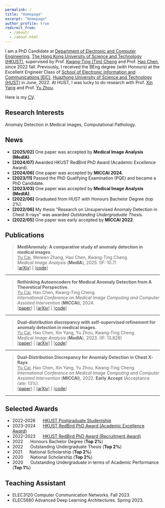 ```yaml
---
permalink: /
title: "Homepage"
excerpt: "Homepage"
author_profile: true
redirect_from: 
  - /about/
  - /about.html
---
```




I am a PhD Candidate at [Department of Electronic and Computer Engineering](https://ece.hkust.edu.hk/), [The Hong Kong University of Science and Technology (HKUST)](https://hkust.edu.hk/), supervised by Prof. [Kwang-Ting (Tim) Cheng](https://seng.hkust.edu.hk/about/people/faculty/tim-kwang-ting-cheng) and Prof. [Hao Chen](https://cse.hkust.edu.hk/~jhc/), since 2022 fall. Previously, I received the BEng degree (with Honours) at the  Excellent Engineer Class of [School of Electronic Information and Communications (EIC)](http://ei.hust.edu.cn/), [Huazhong University of Science and Technology (HUST)](https://www.hust.edu.cn/) in June, 2022. At HUST, I was lucky to do research with Prof. [Xin Yang](https://sites.google.com/view/xinyang/home) and Prof. [Yu Zhou](https://www.vlrlab.net/~yuzhou). 

Here is my [CV](https://caiyu6666.github.io/files/YuCai_resume.pdf).



## Research Interests
Anomaly Detection in Medical images, Computational Pathology.



## News
- **[2025/02]** One paper was accepted by **Medical Image Analysis (MedIA)**.
- **[2024/07]** Awarded HKUST RedBird PhD Award (Academic Excellence Award).
- **[2024/06]** One paper was accepted by **MICCAI 2024**.
- **[2023/11]** Passed the PhD Qualifying Examination (PQE) and became a PhD Candidate.
- **[2023/03]** One paper was accepted by **Medical Image Analysis (MedIA)**.
- **[2022/06]** Graduated from HUST with Honours Bachelor Degree (top 2%). 
- **[2022/06]** My thesis "Research on Unsupervised Anomaly Detection in Chest X-rays" was awarded *Outstanding Undergraduate Thesis*.
- **[2022/05]** One paper was early accepted by **MICCAI 2022**.



## Publications

>**MedIAnomaly: A comparative study of anomaly detection in medical images**. <br>
><u>Yu Cai</u>, Weiwen Zhang, Hao Chen, Kwang-Ting Cheng.<br>*Medical Image Analysis* (**MedIA**), 2025. (IF: 10.7) <br>[[arXiv](https://arxiv.org/abs/2404.04518)] | [[code](https://github.com/caiyu6666/MedIAnomaly)]

---

>**Rethinking Autoencoders for Medical Anomaly Detection from A Theoretical Perspective**. <br>
><u>Yu Cai</u>, Hao Chen, Kwang-Ting Cheng.<br>
>*International Conference on Medical Image Computing and Computer Assisted Intervention* (**MICCAI**), 2024. <br>[[paper](https://link.springer.com/chapter/10.1007/978-3-031-72120-5_51)] | [[arXiv](https://arxiv.org/abs/2403.09303)] | [[code](https://github.com/caiyu6666/AE4AD)]

---

>**Dual-distribution discrepancy with self-supervised refinement for anomaly detection in medical images**. <br>
><u>Yu Cai</u>, Hao Chen, Xin Yang, Yu Zhou, Kwang-Ting Cheng.<br>*Medical Image Analysis* (**MedIA**), 2023. (IF: 13.828) <br>[[paper](https://doi.org/10.1016/j.media.2023.102794)] | [[arXiv](https://arxiv.org/abs/2210.04227)] | [[code](https://github.com/caiyu6666/DDAD-ASR)]

---

>**Dual-Distribution Discrepancy for Anomaly Detection in Chest X-Rays**. <br>
><u>Yu Cai</u>, Hao Chen, Xin Yang, Yu Zhou, Kwang-Ting Cheng.<br>
>*International Conference on Medical Image Computing and Computer Assisted Intervention* (**MICCAI**), 2022. **Early Accept** (Acceptance rate: 13%). <br>
>[[paper](https://link.springer.com/chapter/10.1007/978-3-031-16437-8_56)] | [[arXiv](https://arxiv.org/abs/2206.03935)] | [[code](https://github.com/caiyu6666/DDAD)]

---





Selected Awards
------
- 2022-2026 &nbsp;&nbsp;&nbsp;&nbsp; [HKUST Postgraduate Studentship](https://fytgs.hkust.edu.hk/admissions/Admission-to-Hong-Kong-Campus/submitting-an-application/scholarships-and-fees#pgs)
- 2023-2024 &nbsp;&nbsp;&nbsp;&nbsp; [HKUST RedBird PhD Award (Academic Excellence Award)](https://fytgs.hkust.edu.hk/admissions/Admission-to-Hong-Kong-Campus/submitting-an-application/scholarships-and-fees#redbird)
- 2022-2023 &nbsp;&nbsp;&nbsp;&nbsp; [HKUST RedBird PhD Award (Recruitment Award)](https://fytgs.hkust.edu.hk/admissions/Admission-to-Hong-Kong-Campus/submitting-an-application/scholarships-and-fees#redbird)
- 2022 &nbsp;&nbsp;&nbsp;&nbsp; Honours Bachelor Degree (**Top 2%**)
- 2022 &nbsp;&nbsp;&nbsp;&nbsp; Outstanding Undergraduate Thesis (**Top 2%**)
- 2021 &nbsp;&nbsp;&nbsp;&nbsp; National Scholarship (**Top 2%**)
- 2020 &nbsp;&nbsp;&nbsp;&nbsp; National Scholarship (**Top 2%**)
- 2020 &nbsp;&nbsp;&nbsp;&nbsp; Outstanding Undergraduate in terms of Academic Performance (**Top 1%**)




## Teaching Assistant

- ELEC3120 Computer Communication Networks. Fall 2023.
- ELEC5680 Advanced Deep Learning Architectures. Spring 2023.


